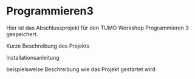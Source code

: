 # Programmieren3

Hier ist das Abschlussprojekt für den TUMO Workshop Programmieren 3 gespeichert.

Kurze Beschreibung des Projekts

Installationsanleitung

beispielsweise Beschreibung wie das Projekt gestartet wird



